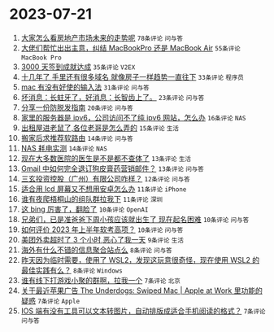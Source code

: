 # 2023-07-21

1. [大家怎么看房地产市场未来的走势呢](https://www.v2ex.com/t/958478) `78条评论` `问与答`
1. [大佬们帮忙出出主意，纠结 MacBookPro 还是 MacBook Air](https://www.v2ex.com/t/958494) `55条评论` `MacBook Pro`
1. [3000 天签到成就达成](https://www.v2ex.com/t/958476) `35条评论` `V2EX`
1. [十几年了 手里还有很多域名 就像房子一样趋势一直往下](https://www.v2ex.com/t/958502) `33条评论` `程序员`
1. [mac 有没有好使的输入法](https://www.v2ex.com/t/958499) `31条评论` `问与答`
1. [坏消息：长蛀牙了，好消息：长智齿上了。](https://www.v2ex.com/t/958503) `23条评论` `问与答`
1. [分享一份防脱发指南](https://www.v2ex.com/t/958501) `20条评论` `问与答`
1. [家里的服务器是 ipv6，公司访问不了纯 ipv6 网站，怎么办](https://www.v2ex.com/t/958520) `16条评论` `NAS`
1. [出租屋进老鼠了,各位老哥是怎么弄的](https://www.v2ex.com/t/958534) `15条评论` `生活`
1. [搬家后求推荐软路由](https://www.v2ex.com/t/958497) `14条评论` `问与答`
1. [NAS 耗电实测](https://www.v2ex.com/t/958488) `14条评论` `NAS`
1. [现在大多数医院的医生是不是都不查体了](https://www.v2ex.com/t/958526) `13条评论` `生活`
1. [Gmail 中如何完全退订狗皮膏药营销邮件？](https://www.v2ex.com/t/958475) `13条评论` `问与答`
1. [三玄投资控股（广州）有限公司咋样？](https://www.v2ex.com/t/958521) `12条评论` `问与答`
1. [适合用 lcd 屏幕又不想用安卓怎么办](https://www.v2ex.com/t/958515) `11条评论` `iPhone`
1. [谁有夜爬梧桐山的组队群拉我下](https://www.v2ex.com/t/958482) `11条评论` `深圳`
1. [这 bing 厉害了，翻脸了](https://www.v2ex.com/t/958532) `10条评论` `OpenAI`
1. [兄弟们，已是准爸爸下周小孩应该就出生了 现在起名困难](https://www.v2ex.com/t/958513) `10条评论` `问与答`
1. [如何评价 2023 年上半年软考高项？](https://www.v2ex.com/t/958506) `10条评论` `问与答`
1. [美团外卖超时了 3 个小时,恶心了我一天](https://www.v2ex.com/t/958510) `9条评论` `生活`
1. [海外有什么不错的信息聚合站点么](https://www.v2ex.com/t/958496) `8条评论` `问与答`
1. [昨天因为临时需要，使用了 WSL2，发现这玩意很奇怪，现在使用 WSL2 的最佳实践有么？](https://www.v2ex.com/t/958484) `8条评论` `Windows`
1. [谁有线下打游戏小聚的群啊，拉我一个](https://www.v2ex.com/t/958519) `7条评论` `北京`
1. [关于最近苹果广告 The Underdogs: Swiped Mac | Apple at Work 里功能的疑惑](https://www.v2ex.com/t/958498) `7条评论` `Apple`
1. [IOS 端有没有工具可以文本转图片，自动排版成适合手机阅读的格式？](https://www.v2ex.com/t/958487) `7条评论` `问与答`
